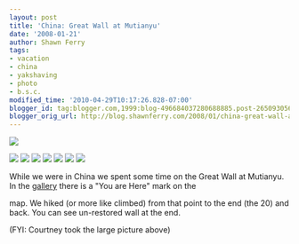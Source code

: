```yaml
---
layout: post
title: 'China: Great Wall at Mutianyu'
date: '2008-01-21'
author: Shawn Ferry
tags:
- vacation
- china
- yakshaving
- photo
- b.s.c.
modified_time: '2010-04-29T10:17:26.828-07:00'
blogger_id: tag:blogger.com,1999:blog-496684037280688885.post-2650930565195390772
blogger_orig_url: http://blog.shawnferry.com/2008/01/china-great-wall-at-mutianyu.html
---
```


![ ](http://lalartu.smugmug.com/photos/245971073-L.jpg)  

![](http://lalartu.smugmug.com/photos/245969255-Th.jpg) ![
](http://lalartu.smugmug.com/photos/245971771-Th.jpg) ![
](http://lalartu.smugmug.com/photos/245972231-Th.jpg) ![
](http://lalartu.smugmug.com/photos/245972449-Th.jpg) ![
](http://lalartu.smugmug.com/photos/245973651-Th.jpg) ![
](http://lalartu.smugmug.com/photos/245975117-Th.jpg) ![
](http://lalartu.smugmug.com/photos/245974221-Th.jpg)  

While we were in China we spent some time on the Great Wall at Mutianyu. In
the [gallery](http://lalartu.smugmug.com/gallery/4208036/1/245968505) there is
a "You are Here" mark on the

map. We hiked (or more like climbed) from that point to the end (the 20) and
back. You can see un-restored wall at the end.

(FYI: Courtney took the large picture above)  
  
